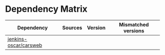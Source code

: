 # Dependency Matrix

Dependency | Sources | Version | Mismatched versions
---------- | ------- | ------- | -------------------
[jenkins-oscar/carsweb](https://github.com/jenkins-oscar/carsweb.git) |  | []() | 
